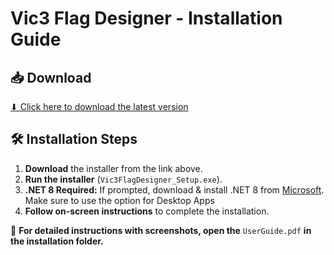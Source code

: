 # Vic3 Flag Designer - Installation Guide  

## 📥 Download  
[⬇ Click here to download the latest version](https://github.com/LucasMcIntyre/Vic3FlagDesigner/releases/latest)  

## 🛠 Installation Steps  
1. **Download** the installer from the link above.  
2. **Run the installer** (`Vic3FlagDesigner_Setup.exe`).  
3. **.NET 8 Required:** If prompted, download & install .NET 8 from [Microsoft](https://dotnet.microsoft.com/en-us/download/dotnet/8.0/runtime). Make sure to use the option for Desktop Apps  
5. **Follow on-screen instructions** to complete the installation.  

📖 **For detailed instructions with screenshots, open the** `UserGuide.pdf` **in the installation folder.**  
